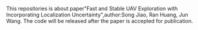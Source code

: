 This repositories is about paper"Fast and Stable UAV Exploration with Incorporating Localization Uncertainty",author:Song Jiao, Ran Huang, Jun Wang.
The code will be released after the paper is accepted for publication. 
